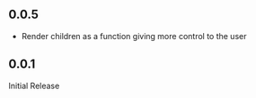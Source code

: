 
## 0.0.5

- Render children as a function giving more control to the user


## 0.0.1

Initial Release
